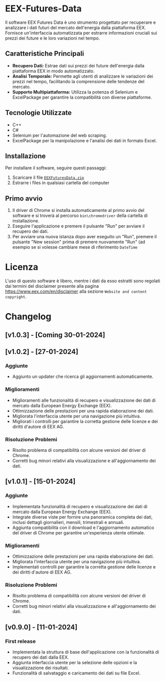 # EEX-Futures-Data
Il software EEX Futures Data è uno strumento progettato per recuperare e analizzare i dati futuri del mercato dell'energia dalla piattaforma EEX. Fornisce un'interfaccia automatizzata per estrarre informazioni cruciali sui prezzi dei future e le loro variazioni nel tempo.

## Caratteristiche Principali
- **Recupero Dati:** Estrae dati sui prezzi dei future dell'energia dalla piattaforma EEX in modo automatizzato.
- **Analisi Temporale:** Permette agli utenti di analizzare le variazioni dei prezzi nel tempo, facilitando la comprensione delle tendenze del mercato.
- **Supporto Multipiattaforma:** Utilizza la potenza di Selenium e ExcelPackage per garantire la compatibilità con diverse piattaforme.

## Tecnologie Utilizzate
- C++
- C#
- Selenium per l'automazione del web scraping.
- ExcelPackage per la manipolazione e l'analisi dei dati in formato Excel.

## Installazione
Per installare il software, seguire questi passaggi:
1. Scaricare il file [`EEXFuturesData.zip`](https://github.com/JimmyWoah/EEX-Futures-Data/raw/UpdatesVersion/EEXFuturesData.zip)
2. Estrarre i files in qualsiasi cartella del computer

## Primo avvio
1. Il driver di Chrome si installa automaticamente al primo avvio del software e si troverà al percorso `bin\chromedriver` della cartella di installazione.
3. Eseguire l'applicazione e premere il pulsante "Run" per avviare il recupero dei dati.
4. Per avviare una nuova istanza dopo aver eseguito un "Run", premere il pulsante "New session" prima di premere nuovamente "Run" (ad esempio se si volesse cambiare mese di riferimento `DateTime`

# Licenza
L'uso di questo software è libero, mentre i dati da esso estratti sono regolati dai termini del disclaimer presente alla pagina https://www.eex.com/en/disclaimer alla sezione `Website and content copyright`.

# Changelog

## [v1.0.3] - [Coming 30-01-2024]

## [v1.0.2] - [27-01-2024]

### Aggiunte
- Aggiunto un updater che ricerca gli aggiornamenti automaticamente.

### Miglioramenti
- Miglioramenti alle funzionalità di recupero e visualizzazione dei dati di mercato dalla European Energy Exchange (EEX).
- Ottimizzazione delle prestazioni per una rapida elaborazione dei dati.
- Migliorata l'interfaccia utente per una navigazione più intuitiva.
- Migliorati i controlli per garantire la corretta gestione delle licenze e dei diritti d'autore di EEX AG.

### Risoluzione Problemi
- Risolto problema di compatibilità con alcune versioni del driver di Chrome.
- Corretti bug minori relativi alla visualizzazione e all'aggiornamento dei dati.

## [v1.0.1] - [15-01-2024]

### Aggiunte
- Implementata funzionalità di recupero e visualizzazione dei dati di mercato dalla European Energy Exchange (EEX).
- Integrate diverse viste per fornire una panoramica completa dei dati, inclusi dettagli giornalieri, mensili, trimestrali e annuali.
- Aggiunta compatibilità con il download e l'aggiornamento automatico del driver di Chrome per garantire un'esperienza utente ottimale.

### Miglioramenti
- Ottimizzazione delle prestazioni per una rapida elaborazione dei dati.
- Migliorata l'interfaccia utente per una navigazione più intuitiva.
- Implementati controlli per garantire la corretta gestione delle licenze e dei diritti d'autore di EEX AG.

### Risoluzione Problemi
- Risolto problema di compatibilità con alcune versioni del driver di Chrome.
- Corretti bug minori relativi alla visualizzazione e all'aggiornamento dei dati.

## [v0.9.0] - [11-01-2024]

### First release
- Implementata la struttura di base dell'applicazione con la funzionalità di recupero dei dati dalla EEX.
- Aggiunta interfaccia utente per la selezione delle opzioni e la visualizzazione dei risultati.
- Funzionalità di salvataggio e caricamento dei dati su file Excel.




